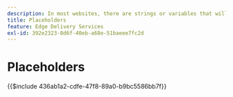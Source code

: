 ```yaml
---
description: In most websites, there are strings or variables that will be used throughout the site. Especially in sites that need to support multiple languages, it is not a good idea to hard code such values. Instead placeholders can be used and managed centrally.
title: Placeholders
feature: Edge Delivery Services
exl-id: 392e2323-8d6f-40eb-a68e-51baeee7fc2d
---
```

# Placeholders

{{$include 436ab1a2-cdfe-47f8-89a0-b9bc5586bb7f}}
